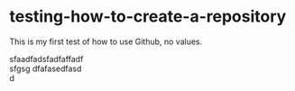 # testing-how-to-create-a-repository
This is my first test of how to use Github, no values.

sfaadfadsfadfaffadf  
sfgsg
dfafasedfasd  
d  
